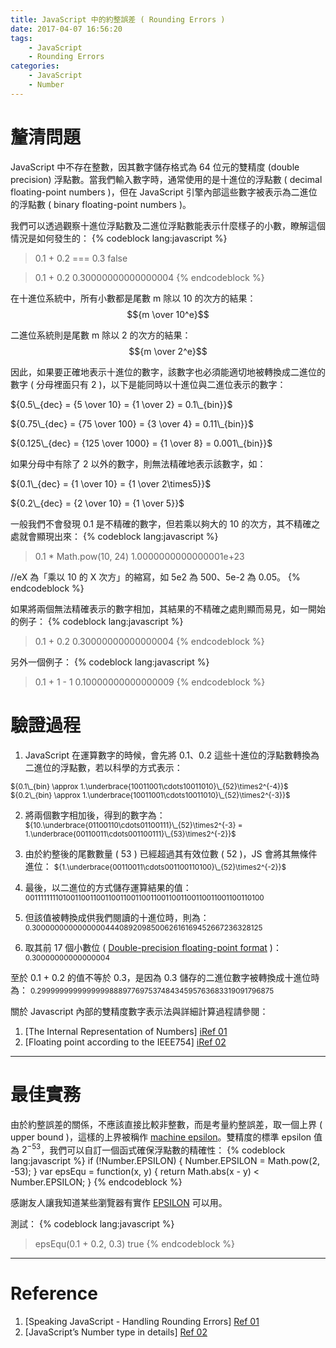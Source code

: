 ```yaml
---
title: JavaScript 中的約整誤差 ( Rounding Errors )
date: 2017-04-07 16:56:20
tags:
    - JavaScript
    - Rounding Errors
categories:
    - JavaScript
    - Number
---
```


# 釐清問題
JavaScript 中不存在整數，因其數字儲存格式為 64 位元的雙精度 (double precision) 浮點數。當我們輸入數字時，通常使用的是十進位的浮點數 ( decimal floating-point numbers )，但在 JavaScript 引擎內部這些數字被表示為二進位的浮點數 ( binary floating-point numbers )。

我們可以透過觀察十進位浮點數及二進位浮點數能表示什麼樣子的小數，瞭解這個情況是如何發生的：
{% codeblock lang:javascript %}
> 0.1 + 0.2 === 0.3
false

> 0.1 + 0.2
0.30000000000000004
{% endcodeblock %}

<!-- more -->

在十進位系統中，所有小數都是尾數 m 除以 10 的次方的結果：
$${m \over 10^e}$$

二進位系統則是尾數 m 除以 2 的次方的結果：
$${m \over 2^e}$$

因此，如果要正確地表示十進位的數字，該數字也必須能適切地被轉換成二進位的數字 ( 分母裡面只有 2 )，以下是能同時以十進位與二進位表示的數字：

${0.5\_{dec} = {5 \over 10} = {1 \over 2} = 0.1\_{bin}}$

${0.75\_{dec} = {75 \over 100} = {3 \over 4} = 0.11\_{bin}}$

${0.125\_{dec} = {125 \over 1000} = {1 \over 8} = 0.001\_{bin}}$

如果分母中有除了 2 以外的數字，則無法精確地表示該數字，如：

${0.1\_{dec} = {1 \over 10} = {1 \over 2\times5}}$

${0.2\_{dec} = {2 \over 10} = {1 \over 5}}$


一般我們不會發現 0.1 是不精確的數字，但若乘以夠大的 10 的次方，其不精確之處就會顯現出來：
{% codeblock lang:javascript %}
> 0.1 * Math.pow(10, 24)
1.0000000000000001e+23

//eX 為「乘以 10 的 X 次方」的縮寫，如 5e2 為 500、5e-2 為 0.05。
{% endcodeblock %}


如果將兩個無法精確表示的數字相加，其結果的不精確之處則顯而易見，如一開始的例子：
{% codeblock lang:javascript %}
> 0.1 + 0.2
0.30000000000000004
{% endcodeblock %}

另外一個例子：
{% codeblock lang:javascript %}
> 0.1 + 1 - 1
0.10000000000000009
{% endcodeblock %}

# 驗證過程
1. JavaScript 在運算數字的時候，會先將 0.1、0.2 這些十進位的浮點數轉換為二進位的浮點數，若以科學的方式表示：
<p><small>${0.1\_{bin} \approx 1.\underbrace{10011001\cdots10011010}\_{52}\times2^{-4}}$</small>
<small>${0.2\_{bin} \approx 1.\underbrace{10011001\cdots10011010}\_{52}\times2^{-3}}$</small></p>

2. 將兩個數字相加後，得到的數字為：
<small>${10.\underbrace{01100110\cdots01100111}\_{52}\times2^{-3} = 1.\underbrace{00110011\cdots001100111}\_{53}\times2^{-2}}$</small>

3. 由於約整後的尾數數量 ( 53 ) 已經超過其有效位數 ( 52 )，JS 會將其無條件進位：
<small>${1.\underbrace{00110011\cdots001100110100}\_{52}\times2^{-2}}$</small>

4. 最後，以二進位的方式儲存運算結果的值：
<small>${0 01111111101 0011001100110011001100110011001100110011001100110100}$</small>

5. 但該值被轉換成供我們閱讀的十進位時，則為：
<small>${0.3000000000000000444089209850062616169452667236328125}$</small>

6. 取其前 17 個小數位 ( [Double-precision floating-point format](https://www.wikiwand.com/en/Double-precision_floating-point_format#/section_IEEE_754_double-precision_binary_floating-point_format:_binary64 "If an IEEE 754 double precision is converted to a decimal string with at least 17 significant digits and then converted back to double, then the final number must match the original.") )：
<small>${0.30000000000000004}$</small>

至於 0.1 + 0.2 的值不等於 0.3，是因為 0.3 儲存的二進位數字被轉換成十進位時為：
<small>${0.299999999999999988897769753748434595763683319091796875}$</small>

關於 Javascript 內部的雙精度數字表示法與詳細計算過程請參閱：
1. [The Internal Representation of Numbers] [iRef 01]
2. [Floating point according to the IEEE754] [iRef 02]

[iRef 01]: http://speakingjs.com/es5/ch11.html#number_representation "Speaking JavaScript - The Internal Representation of Numbers"
[iRef 02]: https://medium.com/the-node-js-collection/javascripts-number-type-8d59199db1b6#7025 "JavaScript’s Number type in details - Floating point according to the IEEE754"

---

# 最佳實務

由於約整誤差的關係，不應該直接比較非整數，而是考量約整誤差，取一個上界 ( upper bound )，這樣的上界被稱作 [machine epsilon](http://en.wikipedia.org/wiki/Machine_epsilon "machine epsilon")。雙精度的標準 epsilon 值為 ${2^{-53}}$，我們可以自訂一個函式確保浮點數的精確性：
{% codeblock lang:javascript %}
if (!Number.EPSILON) { Number.EPSILON = Math.pow(2, -53); }
var epsEqu = function(x, y) {
  return Math.abs(x - y) < Number.EPSILON;
}
{% endcodeblock %}

感謝友人讓我知道某些瀏覽器有實作 [EPSILON](https://developer.mozilla.org/en-US/docs/Web/JavaScript/Reference/Global_Objects/Number/EPSILON "EPSILON") 可以用。

測試：
{% codeblock lang:javascript %}
> epsEqu(0.1 + 0.2, 0.3)
true
{% endcodeblock %}

---

# Reference
1. [Speaking JavaScript - Handling Rounding Errors] [Ref 01]
2. [JavaScript’s Number type in details] [Ref 02]

[Ref 01]: http://speakingjs.com/es5/ch11.html#rounding_errors "Speaking JavaScript - Handling Rounding Errors"
[Ref 02]: https://medium.com/the-node-js-collection/javascripts-number-type-8d59199db1b6 "JavaScript’s Number type in details"